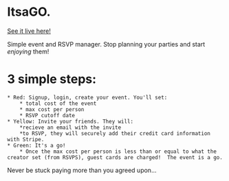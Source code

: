 # ItsaGO.

<a href="https://itsa-go.herokuapp.com/">See it live here!</a>

Simple event and RSVP manager. Stop planning your parties and start *enjoying* them!

# 3 simple steps:
	* Red: Signup, login, create your event. You'll set:
		* total cost of the event
		* max cost per person
		* RSVP cutoff date
	* Yellow: Invite your friends. They will:
		*recieve an email with the invite
		*to RSVP, they will securely add their credit card information with Stripe.
	* Green: It's a go!
		* Once the max cost per person is less than or equal to what the creator set (from RSVPS), guest cards are charged!  The event is a go.  

Never be stuck paying more than you agreed upon...




